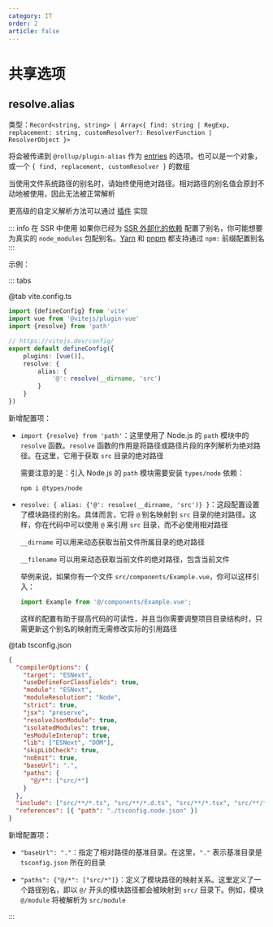 ```yaml
---
category: IT
order: 2
article: false
---
```


# 共享选项

## resolve.alias

类型：`Record<string, string> | Array<{ find: string | RegExp, replacement: string, customResolver?: ResolverFunction | ResolverObject }>`

将会被传递到 `@rollup/plugin-alias` 作为 [entries](https://github.com/rollup/plugins/tree/master/packages/alias#entries) 的选项。也可以是一个对象，或一个 `{ find, replacement, customResolver }` 的数组

当使用文件系统路径的别名时，请始终使用绝对路径。相对路径的别名值会原封不动地被使用，因此无法被正常解析

更高级的自定义解析方法可以通过 [插件](#待更新) 实现

::: info 在 SSR 中使用
如果你已经为 [SSR 外部化的依赖](#待更新) 配置了别名，你可能想要为真实的 `node_modules` 包配别名。[Yarn](https://classic.yarnpkg.com/en/docs/cli/add/#toc-yarn-add-alias) 和 [pnpm](https://pnpm.io/aliases/) 都支持通过 `npm:` 前缀配置别名
:::

示例：

::: tabs

@tab vite.config.ts

```ts
import {defineConfig} from 'vite'
import vue from '@vitejs/plugin-vue'
import {resolve} from 'path'

// https://vitejs.dev/config/
export default defineConfig({
    plugins: [vue()],
    resolve: {
        alias: {
            '@': resolve(__dirname, 'src')
        }
    }
})
```

新增配置项：

- `import {resolve} from 'path'`：这里使用了 Node.js 的 `path` 模块中的 `resolve` 函数。`resolve` 函数的作用是将路径或路径片段的序列解析为绝对路径。在这里，它用于获取 `src` 目录的绝对路径

    需要注意的是：引入 Node.js 的 `path` 模块需要安装 `types/node` 依赖：

    ```shell
    npm i @types/node
    ```

- `resolve: { alias: {'@': resolve(__dirname, 'src')} }`：这段配置设置了模块路径的别名。具体而言，它将 `@` 别名映射到 `src` 目录的绝对路径。这样，你在代码中可以使用 `@` 来引用 `src` 目录，而不必使用相对路径

    `__dirname` 可以用来动态获取当前文件所属目录的绝对路径

    `__filename` 可以用来动态获取当前文件的绝对路径，包含当前文件

    举例来说，如果你有一个文件 `src/components/Example.vue`，你可以这样引入：

    ```js
    import Example from '@/components/Example.vue';
    ```

    这样的配置有助于提高代码的可读性，并且当你需要调整项目目录结构时，只需更新这个别名的映射而无需修改实际的引用路径

@tab tsconfig.json

```json
{
  "compilerOptions": {
    "target": "ESNext",
    "useDefineForClassFields": true,
    "module": "ESNext",
    "moduleResolution": "Node",
    "strict": true,
    "jsx": "preserve",
    "resolveJsonModule": true,
    "isolatedModules": true,
    "esModuleInterop": true,
    "lib": ["ESNext", "DOM"],
    "skipLibCheck": true,
    "noEmit": true,
    "baseUrl": ".",
    "paths": {
      "@/*": ["src/*"]
    }
  },
  "include": ["src/**/*.ts", "src/**/*.d.ts", "src/**/*.tsx", "src/**/*.vue"],
  "references": [{ "path": "./tsconfig.node.json" }]
}
```

新增配置项：

- `"baseUrl": "."`：指定了相对路径的基准目录。在这里，`"."` 表示基准目录是 `tsconfig.json` 所在的目录

- `"paths": {"@/*": ["src/*"]}`：定义了模块路径的映射关系。这里定义了一个路径别名，即以 `@/` 开头的模块路径都会被映射到 `src/` 目录下。例如，模块 `@/module` 将被解析为 `src/module`

:::